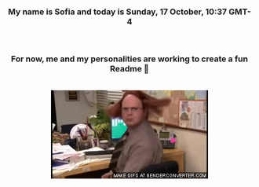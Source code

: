 


<div align="center">
<h3 >My name is Sofia and today is Sunday, 17 October, 10:37 GMT-4</h3><br>
<h3 >For now, me and my personalities are working to create a fun Readme 👋
</h3><br>
<img src='img/dwight.gif' alt='working...'/>
</div>
